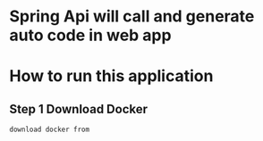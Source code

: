 # Spring Api will call and generate auto code in web app

# How to run this application
## Step 1  Download Docker
```
download docker from 
```